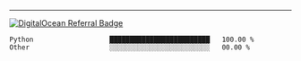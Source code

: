 ---
[![DigitalOcean Referral Badge](https://web-platforms.sfo2.digitaloceanspaces.com/WWW/Badge%203.svg)](https://www.digitalocean.com/?refcode=37fa54d82492&utm_campaign=Referral_Invite&utm_medium=Referral_Program&utm_source=badge)

<!--START_SECTION:waka-->

```text
Python                   █████████████████████████   100.00 %
Other                    ░░░░░░░░░░░░░░░░░░░░░░░░░   00.00 %
```

<!--END_SECTION:waka-->


[linkedin]: https://www.linkedin.com/in/mohamed-elh/

